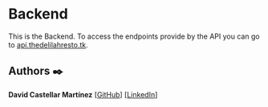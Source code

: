 # Backend

This is the Backend. To access the endpoints provide by the API you can go to [api.thedelilahresto.tk](http://api.thedelilahresto.tk).

## Authors ✒️

**David Castellar Martínez** [[GitHub](https://github.com/castellarmartinez/)]
[[LinkedIn](https://www.linkedin.com/in/castellarmartinez/)]
